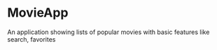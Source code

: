 # MovieApp

An application showing lists of popular movies with basic features like search, favorites
